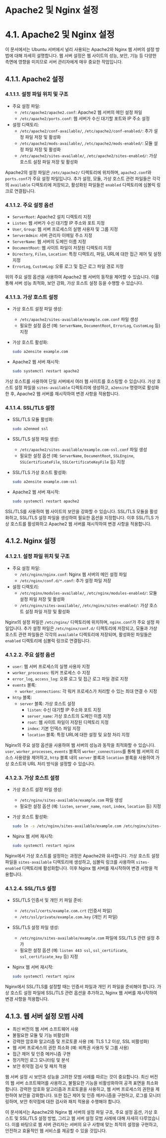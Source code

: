 # Apache2 및 Nginx 설정

# 4.1. Apache2 및 Nginx 설정

이 문서에서는 Ubuntu 서버에서 널리 사용되는 Apache2와 Nginx 웹 서버의 설정 방법에 대해 자세히 설명합니다. 웹 서버 설정은 웹 사이트의 성능, 보안, 기능 등 다양한 측면에 영향을 미치므로 서버 관리자에게 매우 중요한 작업입니다.

## 4.1.1. Apache2 설정

### 4.1.1.1. 설정 파일 위치 및 구조

- 주요 설정 파일:
    - `/etc/apache2/apache2.conf`: Apache2 웹 서버의 메인 설정 파일
    - `/etc/apache2/ports.conf`: 웹 서버가 수신 대기할 포트와 IP 주소 설정
- 설정 디렉토리:
    - `/etc/apache2/conf-available/`, `/etc/apache2/conf-enabled/`: 추가 설정 파일 저장 및 활성화
    - `/etc/apache2/mods-available/`, `/etc/apache2/mods-enabled/`: 모듈 설정 파일 저장 및 활성화
    - `/etc/apache2/sites-available/`, `/etc/apache2/sites-enabled/`: 가상 호스트 설정 파일 저장 및 활성화

Apache2의 설정 파일은 `/etc/apache2/` 디렉토리에 위치하며, `apache2.conf`와 `ports.conf`가 주요 설정 파일입니다. 추가 설정, 모듈, 가상 호스트 관련 파일들은 각각의 `available` 디렉토리에 저장되고, 활성화된 파일들은 `enabled` 디렉토리에 심볼릭 링크로 연결됩니다.

### 4.1.1.2. 주요 설정 옵션

- `ServerRoot`: Apache2 설치 디렉토리 지정
- `Listen`: 웹 서버가 수신 대기할 IP 주소와 포트 지정
- `User`, `Group`: 웹 서버 프로세스의 실행 사용자 및 그룹 지정
- `ServerAdmin`: 서버 관리자 이메일 주소 지정
- `ServerName`: 웹 서버의 도메인 이름 지정
- `DocumentRoot`: 웹 사이트 파일이 저장된 디렉토리 지정
- `Directory`, `Files`, `Location`: 특정 디렉토리, 파일, URL에 대한 접근 제어 및 설정 지정
- `ErrorLog`, `CustomLog`: 오류 로그 및 접근 로그 파일 경로 지정

위의 주요 설정 옵션을 사용하여 Apache2 웹 서버의 동작을 제어할 수 있습니다. 이를 통해 서버 성능 최적화, 보안 강화, 가상 호스트 설정 등을 수행할 수 있습니다.

### 4.1.1.3. 가상 호스트 설정

- 가상 호스트 설정 파일 생성:
    - `/etc/apache2/sites-available/example.com.conf` 파일 생성
    - 필요한 설정 옵션 (예: `ServerName`, `DocumentRoot`, `ErrorLog`, `CustomLog` 등) 지정
- 가상 호스트 활성화:
    
    ```bash
    sudo a2ensite example.com
    
    ```
    
- Apache2 웹 서버 재시작:
    
    ```bash
    sudo systemctl restart apache2
    
    ```
    

가상 호스트를 사용하여 단일 서버에서 여러 웹 사이트를 호스팅할 수 있습니다. 가상 호스트 설정 파일을 `sites-available` 디렉토리에 생성하고, `a2ensite` 명령어로 활성화한 후, Apache2 웹 서버를 재시작하여 변경 사항을 적용합니다.

### 4.1.1.4. SSL/TLS 설정

- SSL/TLS 모듈 활성화:
    
    ```bash
    sudo a2enmod ssl
    
    ```
    
- SSL/TLS 설정 파일 생성:
    - `/etc/apache2/sites-available/example.com-ssl.conf` 파일 생성
    - 필요한 설정 옵션 (예: `ServerName`, `DocumentRoot`, `SSLEngine`, `SSLCertificateFile`, `SSLCertificateKeyFile` 등) 지정
- SSL/TLS 가상 호스트 활성화:
    
    ```bash
    sudo a2ensite example.com-ssl
    
    ```
    
- Apache2 웹 서버 재시작:
    
    ```bash
    sudo systemctl restart apache2
    
    ```
    

SSL/TLS를 사용하여 웹 사이트의 보안을 강화할 수 있습니다. SSL/TLS 모듈을 활성화하고, SSL/TLS 설정 파일을 생성하여 필요한 옵션을 지정합니다. 이후 SSL/TLS 가상 호스트를 활성화하고 Apache2 웹 서버를 재시작하여 변경 사항을 적용합니다.

## 4.1.2. Nginx 설정

### 4.1.2.1. 설정 파일 위치 및 구조

- 주요 설정 파일:
    - `/etc/nginx/nginx.conf`: Nginx 웹 서버의 메인 설정 파일
    - `/etc/nginx/conf.d/*.conf`: 추가 설정 파일 저장
- 설정 디렉토리:
    - `/etc/nginx/modules-available/`, `/etc/nginx/modules-enabled/`: 모듈 설정 파일 저장 및 활성화
    - `/etc/nginx/sites-available/`, `/etc/nginx/sites-enabled/`: 가상 호스트 설정 파일 저장 및 활성화

Nginx의 설정 파일은 `/etc/nginx/` 디렉토리에 위치하며, `nginx.conf`가 주요 설정 파일입니다. 추가 설정 파일은 `/etc/nginx/conf.d/` 디렉토리에 저장되고, 모듈과 가상 호스트 관련 파일들은 각각의 `available` 디렉토리에 저장되며, 활성화된 파일들은 `enabled` 디렉토리에 심볼릭 링크로 연결됩니다.

### 4.1.2.2. 주요 설정 옵션

- `user`: 웹 서버 프로세스의 실행 사용자 지정
- `worker_processes`: 워커 프로세스 수 지정
- `error_log`, `access_log`: 오류 로그 및 접근 로그 파일 경로 지정
- `events` 블록:
    - `worker_connections`: 각 워커 프로세스가 처리할 수 있는 최대 연결 수 지정
- `http` 블록:
    - `server` 블록: 가상 호스트 설정
        - `listen`: 수신 대기할 IP 주소와 포트 지정
        - `server_name`: 가상 호스트의 도메인 이름 지정
        - `root`: 웹 사이트 파일이 저장된 디렉토리 지정
        - `index`: 기본 인덱스 파일 지정
        - `location` 블록: 특정 URL에 대한 설정 및 요청 처리 지정

Nginx의 주요 설정 옵션을 사용하여 웹 서버의 성능과 동작을 최적화할 수 있습니다. `user`, `worker_processes`, `events` 블록의 `worker_connections`를 통해 웹 서버의 리소스 사용량을 제어하고, `http` 블록 내의 `server` 블록과 `location` 블록을 사용하여 가상 호스트와 URL 처리 방식을 설정할 수 있습니다.

### 4.1.2.3. 가상 호스트 설정

- 가상 호스트 설정 파일 생성:
    - `/etc/nginx/sites-available/example.com` 파일 생성
    - 필요한 설정 옵션 (예: `listen`, `server_name`, `root`, `index`, `location` 등) 지정
- 가상 호스트 활성화:
    
    ```bash
    sudo ln -s /etc/nginx/sites-available/example.com /etc/nginx/sites-enabled/
    
    ```
    
- Nginx 웹 서버 재시작:
    
    ```bash
    sudo systemctl restart nginx
    
    ```
    

Nginx에서 가상 호스트를 설정하는 과정은 Apache2와 유사합니다. 가상 호스트 설정 파일을 `sites-available` 디렉토리에 생성하고, 심볼릭 링크를 사용하여 `sites-enabled` 디렉토리에 활성화합니다. 이후 Nginx 웹 서버를 재시작하여 변경 사항을 적용합니다.

### 4.1.2.4. SSL/TLS 설정

- SSL/TLS 인증서 및 개인 키 파일 준비:
    - `/etc/ssl/certs/example.com.crt` (인증서 파일)
    - `/etc/ssl/private/example.com.key` (개인 키 파일)
- SSL/TLS 설정 파일 생성:
    - `/etc/nginx/sites-available/example.com` 파일에 SSL/TLS 관련 설정 추가
    - 필요한 설정 옵션 (예: `listen 443 ssl`, `ssl_certificate`, `ssl_certificate_key` 등) 지정
- Nginx 웹 서버 재시작:
    
    ```bash
    sudo systemctl restart nginx
    
    ```
    

Nginx에서 SSL/TLS를 설정할 때는 인증서 파일과 개인 키 파일을 준비해야 합니다. 가상 호스트 설정 파일에 SSL/TLS 관련 옵션을 추가하고, Nginx 웹 서버를 재시작하여 변경 사항을 적용합니다.

## 4.1.3. 웹 서버 설정 모범 사례

- 최신 버전의 웹 서버 소프트웨어 사용
- 불필요한 모듈 및 기능 비활성화
- 강력한 암호화 알고리즘 및 프로토콜 사용 (예: TLS 1.2 이상, SSL 비활성화)
- 웹 서버 프로세스의 권한 최소화 (예: 비특권 사용자 및 그룹 사용)
- 접근 제어 및 인증 메커니즘 구현
- 정기적인 로그 모니터링 및 분석
- 보안 취약점 검사 및 패치 적용

웹 서버 설정 시 보안과 성능을 고려한 모범 사례를 따르는 것이 중요합니다. 최신 버전의 웹 서버 소프트웨어를 사용하고, 불필요한 기능을 비활성화하여 공격 표면을 최소화합니다. 강력한 암호화 알고리즘과 프로토콜을 사용하고, 웹 서버 프로세스의 권한을 제한하여 보안을 강화합니다. 또한 접근 제어 및 인증 메커니즘을 구현하고, 로그를 모니터링하며, 보안 취약점에 대한 검사와 패치 적용을 수행해야 합니다.

이 문서에서는 Apache2와 Nginx 웹 서버의 설정 파일 구조, 주요 설정 옵션, 가상 호스트 및 SSL/TLS 설정 방법, 그리고 웹 서버 설정 모범 사례에 대해 자세히 다루었습니다. 이를 바탕으로 웹 서버 관리자는 서버의 요구 사항에 맞는 최적의 설정을 구현하고, 안전하고 효율적인 웹 서비스를 제공할 수 있을 것입니다.